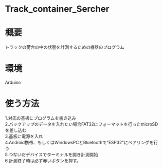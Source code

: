 # Track_container_Sercher

# 概要
トラックの荷台の中の状態を計測するための機器のプログラム

# 環境
Arduino


# 使う方法
1.対応の基板にプログラムを書き込み  
2.バックアップのデータを入れたい場合FAT32にフォーマットを行ったmicroSDを差し込む  
3.基板に電源を入れ  
4.Android携帯、もしくはWindowsPCとBluetoothで"ESP32"にペアリングを行う  
5.つないだデバイスでターミナルを開き計測開始  
6.計測終了時は必ず赤いボタンを押す。  

